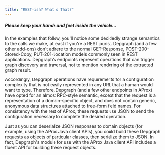 ```yaml
---
title: "REST-ish? What's That?"
---
```


##### Please keep your hands and feet inside the vehicle...

In the examples that follow, you'll notice some decidedly strange semantics to the calls we make, at least if you're a REST purist. Depgraph (and a few other add-ons) don't adhere to the normal GET-Response, POST-200-Stored-Copy, PUT-201-Location models commonly seen in REST applications. Depgraph's endpoints represent operations that can trigger graph discovery and traversal, not to mention rendering of the extracted graph result. 

Accordingly, Depgraph operations have requirements for a configuration complexity that is not easily represented in any URL that a human would want to type. Therefore, Depgraph (and a few other endpoints in AProx) have opted for an almost RPC-style semantic, except that the request is a representation of a domain-specific object, and does not contain generic, anonymous data structures attached to free-form field names. For consistency with the rest of AProx, these requests use JSON to send the configuration necessary to complete the desired operation.

Just as you can deserialize JSON responses to domain objects (for example, using the AProx Java client APIs), you could build these Depgraph requests as objects of particular classes, then serialize them to JSON. In fact, Depgraph's module for use with the AProx Java client API includes a fluent API for building these request objects.
